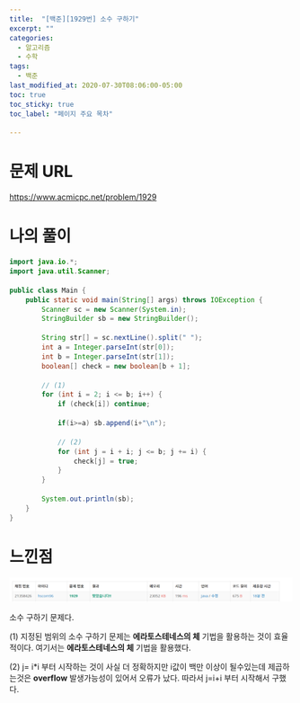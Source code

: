 ```yaml
---
title:  "[백준][1929번] 소수 구하기"
excerpt: ""
categories:
  - 알고리즘
  - 수학
tags:
  - 백준
last_modified_at: 2020-07-30T08:06:00-05:00
toc: true
toc_sticky: true
toc_label: "페이지 주요 목차"

---
```

# 문제 URL
https://www.acmicpc.net/problem/1929

# 나의 풀이

```java
import java.io.*;
import java.util.Scanner;

public class Main {
    public static void main(String[] args) throws IOException {
        Scanner sc = new Scanner(System.in);
        StringBuilder sb = new StringBuilder();

        String str[] = sc.nextLine().split(" ");
        int a = Integer.parseInt(str[0]);
        int b = Integer.parseInt(str[1]);
        boolean[] check = new boolean[b + 1];

        // (1)
        for (int i = 2; i <= b; i++) {
            if (check[i]) continue;

            if(i>=a) sb.append(i+"\n");

            // (2)
            for (int j = i + i; j <= b; j += i) {
                check[j] = true;
            }
        }

        System.out.println(sb);
    }
}
```

# 느낀점
![192929](/images/2020/07/192929.png)

소수 구하기 문제다.

(1)
지정된 범위의 소수 구하기 문제는
__에라토스테네스의 체__ 기법을 활용하는 것이 효율적이다.
여기서는 __에라토스테네스의 체__ 기법을 활용했다.

(2)
j= i*i 부터 시작하는 것이 사실 더 정확하지만
i값이 백만 이상이 될수있는데 제곱하는것은 __overflow__ 발생가능성이 있어서 오류가 났다.
따라서 j=i+i 부터 시작해서 구했다.
